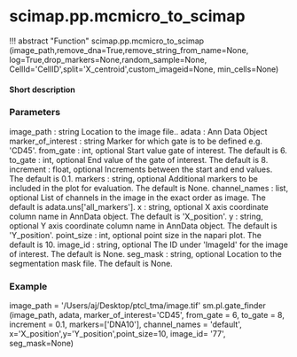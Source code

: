 # scimap.pp.mcmicro_to_scimap

!!! abstract "Function"
    scimap.pp.mcmicro_to_scimap (image_path,remove_dna=True,remove_string_from_name=None,
                        log=True,drop_markers=None,random_sample=None,
                        CellId='CellID',split='X_centroid',custom_imageid=None,
                        min_cells=None)

#### Short description

### Parameters
image_path : string
      Location to the image file..
  adata : Ann Data Object
  marker_of_interest : string
      Marker for which gate is to be defined e.g. 'CD45'.
  from_gate : int, optional
      Start value gate of interest. The default is 6.
  to_gate : int, optional
      End value of the gate of interest. The default is 8.
  increment : float, optional
      Increments between the start and end values. The default is 0.1.
  markers : string, optional
      Additional markers to be included in the plot for evaluation. The default is None.
  channel_names : list, optional
      List of channels in the image in the exact order as image. The default is adata.uns['all_markers'].
  x : string, optional
      X axis coordinate column name in AnnData object. The default is 'X_position'.
  y : string, optional
      Y axis coordinate column name in AnnData object. The default is 'Y_position'.
  point_size : int, optional
      point size in the napari plot. The default is 10.
  image_id : string, optional
      The ID under 'ImageId' for the image of interest. The default is None.
  seg_mask : string, optional
      Location to the segmentation mask file. The default is None.

### Example
image_path = '/Users/aj/Desktop/ptcl_tma/image.tif'
sm.pl.gate_finder (image_path, adata, marker_of_interest='CD45',
               from_gate = 6, to_gate = 8, increment = 0.1,
               markers=['DNA10'], channel_names = 'default',
               x='X_position',y='Y_position',point_size=10,
               image_id= '77', seg_mask=None)
